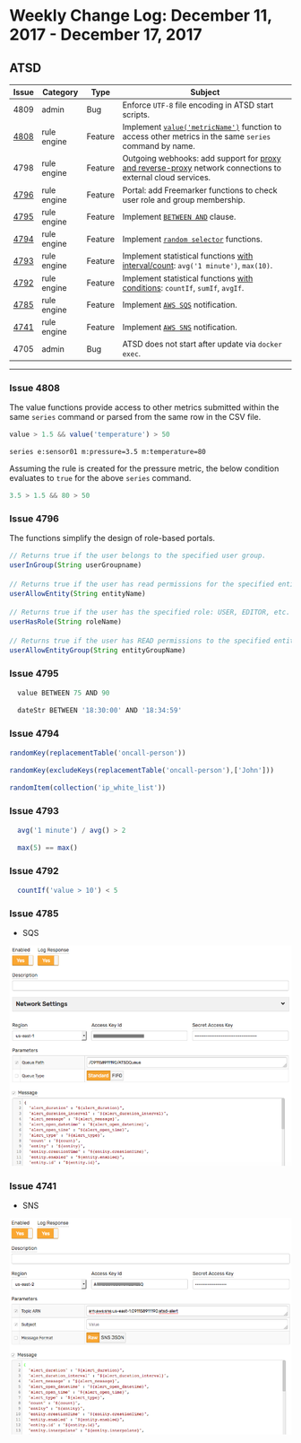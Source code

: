 # Weekly Change Log: December 11, 2017 - December 17, 2017

## ATSD

| Issue| Category    | Type    | Subject              |
|------|-------------|---------|----------------------|
| 4809 | admin | Bug | Enforce `UTF-8` file encoding in ATSD start scripts. |
| [4808](#issue-4808) | rule engine | Feature | Implement [`value('metricName')`](../../rule-engine/functions-value.md) function to access other metrics in the same `series` command by name. |
| 4798 | rule engine | Feature | Outgoing webhooks: add support for [proxy and reverse-proxy](../../rule-engine/notifications/README.md#network-settings) network connections to external cloud services. |
| [4796](#issue-4796) | rule engine | Feature | Portal: add Freemarker functions to check user role and group membership. |
| [4795](#issue-4795) | rule engine | Feature | Implement [`BETWEEN AND`](../../rule-engine/operators.md#text-operators) clause. |
| [4794](#issue-4794) | rule engine | Feature | Implement [`random selector`](../../rule-engine/functions.md#distribution) functions. |
| [4793](#issue-4793) | rule engine | Feature | Implement statistical functions [with interval/count](../../rule-engine/functions.md#statistical): `avg('1 minute')`, `max(10)`. |
| [4792](#issue-4792) | rule engine | Feature | Implement statistical functions [with conditions](../../rule-engine/functions.md#statistical): `countIf`, `sumIf`, `avgIf`. |
| [4785](#issue-4785) | rule engine | Feature | Implement [`AWS SQS`](../../rule-engine/notifications/aws-sqs.md) notification. |
| [4741](#issue-4741) | rule engine | Feature | Implement [`AWS SNS`](../../rule-engine/notifications/aws-sns.md) notification. |
| 4705 | admin | Bug | ATSD does not start after update via `docker exec`. |

---

### Issue 4808

The value functions provide access to other metrics submitted within the same `series` command or parsed from the same row in the CSV file.

```javascript
value > 1.5 && value('temperature') > 50
```

```ls
series e:sensor01 m:pressure=3.5 m:temperature=80
```

Assuming the rule is created for the pressure metric, the below condition evaluates to `true` for the above `series` command.

```javascript
3.5 > 1.5 && 80 > 50
```

### Issue 4796

The functions simplify the design of role-based portals.

```javascript
// Returns true if the user belongs to the specified user group.
userInGroup(String userGroupname)

// Returns true if the user has read permissions for the specified entity.
userAllowEntity(String entityName)

// Returns true if the user has the specified role: USER, EDITOR, etc.
userHasRole(String roleName)

// Returns true if the user has READ permissions to the specified entity group.
userAllowEntityGroup(String entityGroupName)
```

### Issue 4795

```javascript
  value BETWEEN 75 AND 90
```

```javascript
  dateStr BETWEEN '18:30:00' AND '18:34:59'
```

### Issue 4794

```javascript
randomKey(replacementTable('oncall-person'))
```

```javascript
randomKey(excludeKeys(replacementTable('oncall-person'),['John']))
```

```javascript
randomItem(collection('ip_white_list'))
```

### Issue 4793

```javascript
  avg('1 minute') / avg() > 2
```

```javascript
  max(5) == max()
```

### Issue 4792

```javascript
  countIf('value > 10') < 5
```

### Issue 4785

* SQS

![](../../rule-engine/notifications/images/aws_sqs_config.png)

### Issue 4741

* SNS

![](../../rule-engine/notifications/images/aws_sns_config.png)
